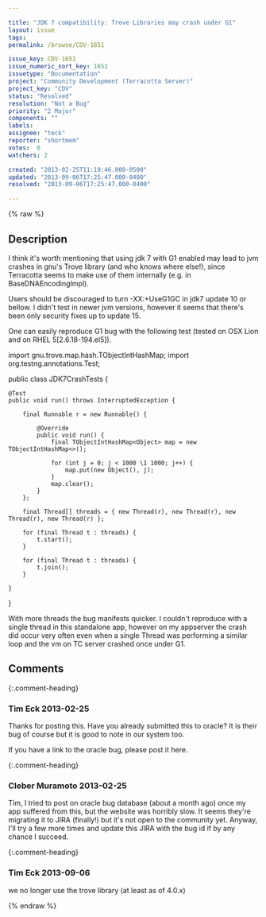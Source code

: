 ```yaml
---

title: "JDK 7 compatibility: Trove Libraries may crash under G1"
layout: issue
tags: 
permalink: /browse/CDV-1651

issue_key: CDV-1651
issue_numeric_sort_key: 1651
issuetype: "Documentation"
project: "Community Development (Terracotta Server)"
project_key: "CDV"
status: "Resolved"
resolution: "Not a Bug"
priority: "2 Major"
components: ""
labels: 
assignee: "teck"
reporter: "shortmem"
votes:  0
watchers: 2

created: "2013-02-25T11:19:46.000-0500"
updated: "2013-09-06T17:25:47.000-0400"
resolved: "2013-09-06T17:25:47.000-0400"

---
```




{% raw %}



## Description

<div markdown="1" class="description">

I think it's worth mentioning that using jdk 7 with G1 enabled may lead to jvm crashes in gnu's Trove library (and who knows where else!), since Terracotta seems to make use of them internally (e.g. in BaseDNAEncodingImpl).

Users should be discouraged to turn -XX:+UseG1GC in jdk7 update 10 or bellow. I didn't test in newer jvm versions, however it seems that there's been only security fixes up to update 15.

One can easily reproduce G1 bug with the following test (tested on OSX Lion and on RHEL 5[2.6.18-194.el5]). 

import gnu.trove.map.hash.TObjectIntHashMap;
import org.testng.annotations.Test;

public class JDK7CrashTests {

	@Test
	public void run() throws InterruptedException {

		final Runnable r = new Runnable() {

			@Override
			public void run() {
				final TObjectIntHashMap<Object> map = new TObjectIntHashMap<>();

				for (int j = 0; j < 1000 \1 1000; j++) {
					map.put(new Object(), j);
				}
				map.clear();
			}
		};

		final Thread[] threads = { new Thread(r), new Thread(r), new Thread(r), new Thread(r) };

		for (final Thread t : threads) {
			t.start();
		}

		for (final Thread t : threads) {
			t.join();
		}

	}
}

With more threads the bug manifests quicker. I couldn't reproduce with a single thread in this standalone app, however on my appserver the crash did occur very often even when a single Thread was performing a similar loop and the vm on TC server crashed once under G1.

</div>

## Comments


{:.comment-heading}
### **Tim Eck** <span class="date">2013-02-25</span>

<div markdown="1" class="comment">

Thanks for posting this. Have you already submitted this to oracle? It is their bug of course but it is good to note in our system too. 

If you have a link to the oracle bug, please post it here. 

</div>


{:.comment-heading}
### **Cleber Muramoto** <span class="date">2013-02-25</span>

<div markdown="1" class="comment">

Tim, I tried to post on oracle bug database (about a month ago) once my app suffered from this, but the website was horribly slow. It seems they're migrating it to JIRA (finally!) but it's not open to the community yet. Anyway, I'll try a few more times and update this JIRA with the bug id if by any chance I succeed.

</div>


{:.comment-heading}
### **Tim Eck** <span class="date">2013-09-06</span>

<div markdown="1" class="comment">

we no longer use the trove library (at least as of 4.0.x)


</div>



{% endraw %}
